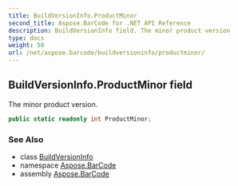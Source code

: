 ```yaml
---
title: BuildVersionInfo.ProductMinor
second_title: Aspose.BarCode for .NET API Reference
description: BuildVersionInfo field. The minor product version
type: docs
weight: 50
url: /net/aspose.barcode/buildversioninfo/productminor/
---
```

## BuildVersionInfo.ProductMinor field

The minor product version.

```csharp
public static readonly int ProductMinor;
```

### See Also

* class [BuildVersionInfo](../)
* namespace [Aspose.BarCode](../../buildversioninfo/)
* assembly [Aspose.BarCode](../../../)



